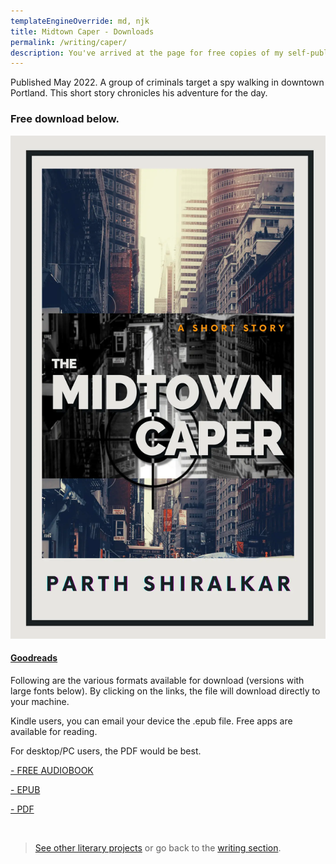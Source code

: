 ```yaml
---
templateEngineOverride: md, njk
title: Midtown Caper - Downloads
permalink: /writing/caper/
description: You've arrived at the page for free copies of my self-published e-book
---
```


<div class="listening-module ml-auto mr-auto mb-lg">
<p>Published May 2022. A group of criminals target a spy walking in downtown Portland. This short story chronicles his adventure for the day.</p>
<h3 class="mt-sm">Free download below.</h3>
</div>

<div class="display-columns display-columns--two display-columns__close-gap">
<div class="reading-card mt-sm">
<img src="/assets/img/works/caper.webp" loading="lazy" decoding="async" alt="midtown caper" style="max-height: 70vh;" class="ml-auto mr-auto">
<a class="mt-md ml-auto mr-auto reading-card__link" href="https://www.goodreads.com/book/show/61141775-the-midtown-caper" target="_blank" title="Caper" tabindex="0">

#### Goodreads
</a>
</div>
<div>
Following are the various formats available for download (versions with large fonts below). By clicking on the links, the file will download directly to your machine.
<p>Kindle users, you can email your device the .epub file. Free apps are available for reading.</p>
<p>For desktop/PC users, the PDF would be best.</p>

<div class="mt-md mb-lg"></div>

<a class="button button--secondary" href="https://drive.google.com/file/d/1cMkwQke5xgP7uTR9Ckqm6v4RwmvePKmx/view?usp=share_link" target="_blank">- FREE AUDIOBOOK</a>
<div class="mt-md mb-mdp"></div>

<a class="button button--secondary" href="https://drive.google.com/file/d/1XUoZB-7ITVY18DP0JiaReZKyFprdzmrm/view?usp=sharing" target="_blank">- EPUB</a>
<div class="mt-md mb-mdp"></div>

<a class="button button--secondary" href="https://drive.google.com/file/d/183sLE5klRqKCEeneB5IElnBNddACyjEg/view?usp=sharing" target="_blank">- PDF</a>
<div class="mt-md mb-lg"></div>
</div>
</div>

<br/>



> [See other literary projects](/works) or go back to the [writing section](/writing).
